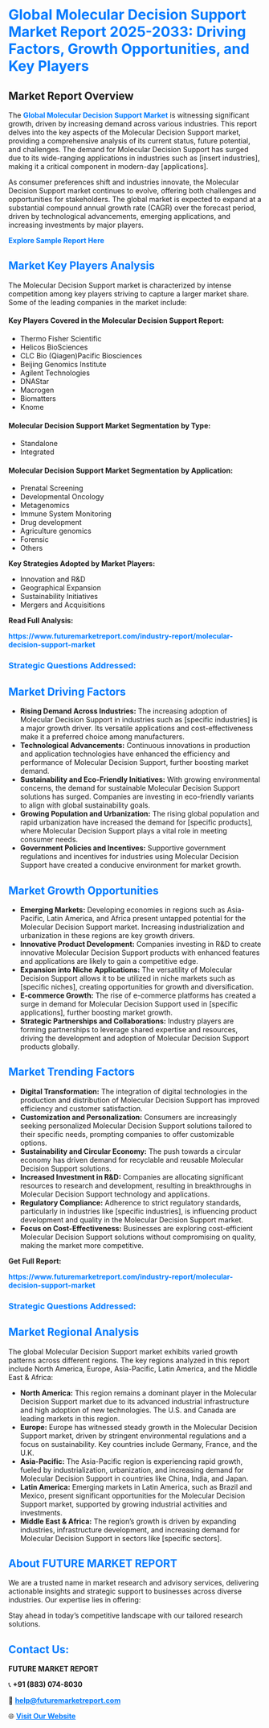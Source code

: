 <h1 style="color: #007BFF;">Global Molecular Decision Support Market Report 2025-2033: Driving Factors, Growth Opportunities, and Key Players</h1>

<section id="overview">
<h2>Market Report Overview</h2>
<p>The <a href="https://www.futuremarketreport.com/industry-report/molecular-decision-support-market" style="color: #007BFF; text-decoration: none;"><strong>Global Molecular Decision Support Market</strong></a> is witnessing significant growth, driven by increasing demand across various industries. This report delves into the key aspects of the Molecular Decision Support market, providing a comprehensive analysis of its current status, future potential, and challenges. The demand for Molecular Decision Support has surged due to its wide-ranging applications in industries such as [insert industries], making it a critical component in modern-day [applications].</p>
<p>As consumer preferences shift and industries innovate, the Molecular Decision Support market continues to evolve, offering both challenges and opportunities for stakeholders. The global market is expected to expand at a substantial compound annual growth rate (CAGR) over the forecast period, driven by technological advancements, emerging applications, and increasing investments by major players.</p>
</section>

<section id="overview">
<p><a href="https://www.futuremarketreport.com/request-sample/reportId=41986" style="color: #007BFF; text-decoration: none;"><strong>Explore Sample Report Here</strong></a></p>
</section>

<section id="key-players">
<h2 style="color: #007BFF;">Market Key Players Analysis</h2>
<p>The Molecular Decision Support market is characterized by intense competition among key players striving to capture a larger market share. Some of the leading companies in the market include:</p>
<h4>Key Players Covered in the Molecular Decision Support Report:</h4>
<ul><li>Thermo Fisher Scientific</li><li>Helicos BioSciences</li><li>CLC Bio (Qiagen)Pacific Biosciences</li><li>Beijing Genomics Institute</li><li>Agilent Technologies</li><li>DNAStar</li><li>Macrogen</li><li>Biomatters</li><li>Knome</li></ul>
<h4>Molecular Decision Support Market Segmentation by Type:</h4>
<ul><li>Standalone</li><li>Integrated</li></ul>

<h4>Molecular Decision Support Market Segmentation by Application:</h4>
<ul><li>Prenatal Screening</li><li>Developmental Oncology</li><li>Metagenomics</li><li>Immune System Monitoring</li><li>Drug development</li><li>Agriculture genomics</li><li>Forensic</li><li>Others</li></ul>
<p><strong>Key Strategies Adopted by Market Players:</strong></p>
<ul>
<li>Innovation and R&D</li>
<li>Geographical Expansion</li>
<li>Sustainability Initiatives</li>
<li>Mergers and Acquisitions</li>
</ul>
</section>

<section>
<p><strong>Read Full Analysis: </strong></p><a href="https://www.futuremarketreport.com/industry-report/molecular-decision-support-market" style="color: #007BFF; text-decoration: none;"><strong>https://www.futuremarketreport.com/industry-report/molecular-decision-support-market</strong></a>
<h3 style="color: #007BFF;">Strategic Questions Addressed:</h3>
</section>

<section id="driving-factors">
<h2 style="color: #007BFF;">Market Driving Factors</h2>
<ul>
<li><strong>Rising Demand Across Industries:</strong> The increasing adoption of Molecular Decision Support in industries such as [specific industries] is a major growth driver. Its versatile applications and cost-effectiveness make it a preferred choice among manufacturers.</li>
<li><strong>Technological Advancements:</strong> Continuous innovations in production and application technologies have enhanced the efficiency and performance of Molecular Decision Support, further boosting market demand.</li>
<li><strong>Sustainability and Eco-Friendly Initiatives:</strong> With growing environmental concerns, the demand for sustainable Molecular Decision Support solutions has surged. Companies are investing in eco-friendly variants to align with global sustainability goals.</li>
<li><strong>Growing Population and Urbanization:</strong> The rising global population and rapid urbanization have increased the demand for [specific products], where Molecular Decision Support plays a vital role in meeting consumer needs.</li>
<li><strong>Government Policies and Incentives:</strong> Supportive government regulations and incentives for industries using Molecular Decision Support have created a conducive environment for market growth.</li>
</ul>
</section>

<section id="growth-opportunities">
<h2 style="color: #007BFF;">Market Growth Opportunities</h2>
<ul>
<li><strong>Emerging Markets:</strong> Developing economies in regions such as Asia-Pacific, Latin America, and Africa present untapped potential for the Molecular Decision Support market. Increasing industrialization and urbanization in these regions are key growth drivers.</li>
<li><strong>Innovative Product Development:</strong> Companies investing in R&D to create innovative Molecular Decision Support products with enhanced features and applications are likely to gain a competitive edge.</li>
<li><strong>Expansion into Niche Applications:</strong> The versatility of Molecular Decision Support allows it to be utilized in niche markets such as [specific niches], creating opportunities for growth and diversification.</li>
<li><strong>E-commerce Growth:</strong> The rise of e-commerce platforms has created a surge in demand for Molecular Decision Support used in [specific applications], further boosting market growth.</li>
<li><strong>Strategic Partnerships and Collaborations:</strong> Industry players are forming partnerships to leverage shared expertise and resources, driving the development and adoption of Molecular Decision Support products globally.</li>
</ul>
</section>

<section id="trending-factors">
<h2 style="color: #007BFF;">Market Trending Factors</h2>
<ul>
<li><strong>Digital Transformation:</strong> The integration of digital technologies in the production and distribution of Molecular Decision Support has improved efficiency and customer satisfaction.</li>
<li><strong>Customization and Personalization:</strong> Consumers are increasingly seeking personalized Molecular Decision Support solutions tailored to their specific needs, prompting companies to offer customizable options.</li>
<li><strong>Sustainability and Circular Economy:</strong> The push towards a circular economy has driven demand for recyclable and reusable Molecular Decision Support solutions.</li>
<li><strong>Increased Investment in R&D:</strong> Companies are allocating significant resources to research and development, resulting in breakthroughs in Molecular Decision Support technology and applications.</li>
<li><strong>Regulatory Compliance:</strong> Adherence to strict regulatory standards, particularly in industries like [specific industries], is influencing product development and quality in the Molecular Decision Support market.</li>
<li><strong>Focus on Cost-Effectiveness:</strong> Businesses are exploring cost-efficient Molecular Decision Support solutions without compromising on quality, making the market more competitive.</li>
</ul>
</section>

<section>
<p><strong>Get Full Report: </strong></p><a href="https://www.futuremarketreport.com/industry-report/molecular-decision-support-market" style="color: #007BFF; text-decoration: none;"><strong>https://www.futuremarketreport.com/industry-report/molecular-decision-support-market</strong></a>
<h3 style="color: #007BFF;">Strategic Questions Addressed:</h3>
</section>


<section id="regional-analysis">
<h2 style="color: #007BFF;">Market Regional Analysis</h2>
<p>The global Molecular Decision Support market exhibits varied growth patterns across different regions. The key regions analyzed in this report include North America, Europe, Asia-Pacific, Latin America, and the Middle East & Africa:</p>
<ul>
<li><strong>North America:</strong> This region remains a dominant player in the Molecular Decision Support market due to its advanced industrial infrastructure and high adoption of new technologies. The U.S. and Canada are leading markets in this region.</li>
<li><strong>Europe:</strong> Europe has witnessed steady growth in the Molecular Decision Support market, driven by stringent environmental regulations and a focus on sustainability. Key countries include Germany, France, and the U.K.</li>
<li><strong>Asia-Pacific:</strong> The Asia-Pacific region is experiencing rapid growth, fueled by industrialization, urbanization, and increasing demand for Molecular Decision Support in countries like China, India, and Japan.</li>
<li><strong>Latin America:</strong> Emerging markets in Latin America, such as Brazil and Mexico, present significant opportunities for the Molecular Decision Support market, supported by growing industrial activities and investments.</li>
<li><strong>Middle East & Africa:</strong> The region’s growth is driven by expanding industries, infrastructure development, and increasing demand for Molecular Decision Support in sectors like [specific sectors].</li>
</ul>
</section>

<footer>
<h2 style="color: #007BFF;">About FUTURE MARKET REPORT</h2>
<p>We are a trusted name in market research and advisory services, delivering actionable insights and strategic support to businesses across diverse industries. Our expertise lies in offering:</p>

<p>Stay ahead in today’s competitive landscape with our tailored research solutions.</p>

<h2 style="color: #007BFF;">Contact Us:</h2>
<p><strong>FUTURE MARKET REPORT</strong></p>
<p>📞 <strong>+91 (883) 074-8030</strong></p>
<p>📧 <strong><a href="mailto:help@futuremarketreport.com" style="color: #007BFF;">help@futuremarketreport.com</a></strong></p>
<p>🌐 <strong><a href="https://www.futuremarketreport.com/" style="color: #007BFF;">Visit Our Website</a></strong></p>
</footer>